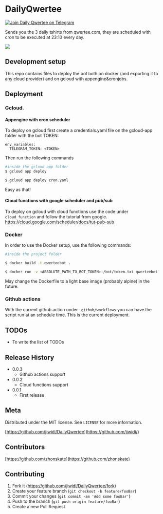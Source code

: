 


# DailyQwertee
[![Join Daily Qwertee on Telegram](https://patrolavia.github.io/telegram-badge/chat.png)](https://t.me/DailyQwertee)

Sends you the 3 daily tshirts from qwertee.com, they are scheduled with cron to be executed at 23:10 every day.


![](readmefiles/example.png)

## Development setup

This repo contains files to deploy the bot both on docker (and exporting it to any cloud provider) and on gcloud with appengine&cronjobs.

## Deployment

### Gcloud.

#### Appengine with cron scheduler
To deploy on gcloud first create a credentials.yaml file on the gcloud-app folder with the bot TOKEN:
```
env_variables:
  TELEGRAM_TOKEN: <TOKEN>
```


Then run the following commands

```bash
#inside the gcloud app folder
$ gcloud app deploy

$ gcloud app deploy cron.yaml
```

Easy as that!

#### Cloud functions with google scheduler and pub/sub
To deploy on gcloud with cloud functions use the code under `cloud_function` and follow the tutorial from google. https://cloud.google.com/scheduler/docs/tut-pub-sub

### Docker
In order to use the Docker setup, use the following commands:

```bash
#inside the project folder

$ docker build -t qwerteebot .

$ docker run -v <ABSOLUTE_PATH_TO_BOT_TOKEN>:/bot/token.txt qwerteebot
```

May change the Dockerfile to a light base image (probably alpine) in the future.

### Github actions

With the current github action under `.github/workflows` you can have the script run at an schedule time. This is the current deployment.
## TODOs
* To write the list of TODOs

## Release History
* 0.0.3
    * Github actions support
* 0.0.2
    * Cloud functions support
* 0.0.1
    * First release

## Meta

Distributed under the MIT license. See ``LICENSE`` for more information.

[https://github.com/jiwidi/DailyQwertee](https://github.com/jiwidi/)

## Contributors
[https://github.com/zhonskate](https://github.com/zhonskate)
## Contributing

1. Fork it (<https://github.com/jiwidi/DailyQwertee/fork>)
2. Create your feature branch (`git checkout -b feature/fooBar`)
3. Commit your changes (`git commit -am 'Add some fooBar'`)
4. Push to the branch (`git push origin feature/fooBar`)
5. Create a new Pull Request


